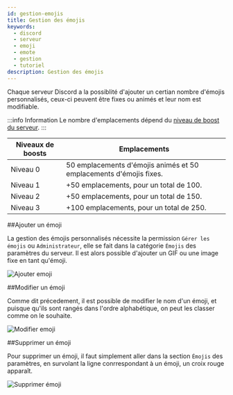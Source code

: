 ```yaml
---
id: gestion-emojis
title: Gestion des émojis
keywords:
  - discord
  - serveur
  - emoji
  - emote
  - gestion
  - tutoriel
description: Gestion des émojis
---
```

Chaque serveur Discord a la possiblité d'ajouter un certian nombre d'émojis personnalisés, ceux-ci peuvent être fixes ou animés et leur nom est modifiable.

:::info Information
Le nombre d'emplacements dépend du [niveau de boost du serveur](https://discord.fr/wiki/nitro-jeux/boost-serveur/boost/).
:::

| Niveaux de boosts | Emplacements |
| ----------- | ----------- |
| Niveau 0  | 50 emplacements d'émojis animés et 50 emplacements d'émojis fixes. |
| Niveau 1  | +50 emplacements, pour un total de 100. |
| Niveau 2  | +50 emplacements, pour un total de 150. |
| Niveau 3  | +100 emplacements, pour un total de 250. |

##Ajouter un émoji

La gestion des émojis personnalisés nécessite la permission `Gérer les émojis` ou `Administrateur`, elle se fait dans la catégorie `Émojis` des paramètres du serveur. Il est alors possible d'ajouter un GIF ou une image fixe en tant qu'émoji.

![Ajouter emoji](https://i.discord.fr/8Vq.png)

##Modifier un émoji

Comme dit précedement, il est possible de modifier le nom d'un émoji, et puisque qu'ils sont rangés dans l'ordre alphabétique, on peut les classer comme on le souhaite.

![Modifier emoji](https://i.discord.fr/ICj.png)

##Supprimer un émoji

Pour supprimer un émoji, il faut simplement aller dans la section `Émojis` des paramètres, en survolant la ligne conrrespondant à un émoji, un croix rouge apparaît.

![Supprimer émoji](https://i.discord.fr/hfz.png)
